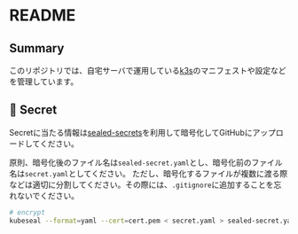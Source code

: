 # README

## Summary

このリポジトリでは、自宅サーバで運用している[k3s](https://k3s.io/)のマニフェストや設定などを管理しています。

## 🔐 Secret

Secretに当たる情報は[sealed-secrets](https://github.com/bitnami-labs/sealed-secrets)を利用して暗号化してGitHubにアップロードしてください。

原則、暗号化後のファイル名は`sealed-secret.yaml`とし、暗号化前のファイル名は`secret.yaml`としてください。
ただし、暗号化するファイルが複数に渡る際などは適切に分割してください。その際には、`.gitignore`に追加することを忘れないでください。

```bash
# encrypt
kubeseal --format=yaml --cert=cert.pem < secret.yaml > sealed-secret.yaml
```
